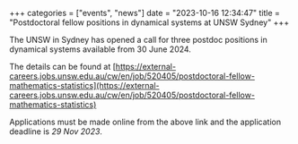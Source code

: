 +++
categories = ["events", "news"]
date = "2023-10-16 12:34:47"
title = "Postdoctoral fellow positions in dynamical systems at UNSW Sydney"
+++

The UNSW in Sydney has opened a call for three postdoc positions in dynamical systems available from 30 June 2024.

The details can be found at
[https://external-careers.jobs.unsw.edu.au/cw/en/job/520405/postdoctoral-fellow-mathematics-statistics](https://external-careers.jobs.unsw.edu.au/cw/en/job/520405/postdoctoral-fellow-mathematics-statistics)

Applications must be made online from the above link and the application deadline is *29 Nov 2023*.
